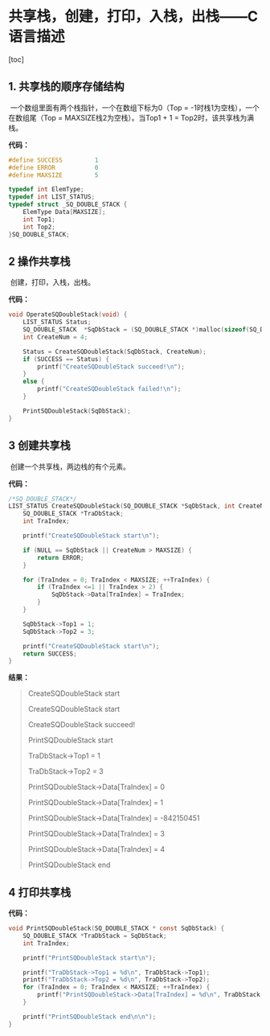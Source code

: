 # 共享栈，创建，打印，入栈，出栈——C语言描述

[toc]



## 1. 共享栈的顺序存储结构

​    一个数组里面有两个栈指针，一个在数组下标为0（Top = -1时栈1为空栈），一个在数组尾（Top = MAXSIZE栈2为空栈）。当Top1 + 1 = Top2时，该共享栈为满栈。

**代码：**

```c
#define SUCCESS			1
#define ERROR			0
#define MAXSIZE			5

typedef int ElemType;
typedef int LIST_STATUS;
typedef struct _SQ_DOUBLE_STACK {
	ElemType Data[MAXSIZE];
	int Top1;
	int Top2;
}SQ_DOUBLE_STACK;

```

 

## 2 操作共享栈

​    创建，打印，入栈，出栈。

**代码：**

```c
void OperateSQDoubleStack(void) {
	LIST_STATUS Status;
	SQ_DOUBLE_STACK  *SqDbStack = (SQ_DOUBLE_STACK *)malloc(sizeof(SQ_DOUBLE_STACK));
	int CreateNum = 4;

	Status = CreateSQDoubleStack(SqDbStack, CreateNum);
	if (SUCCESS == Status) {
		printf("CreateSQDoubleStack succeed!\n");
	}
	else {
		printf("CreateSQDoubleStack failed!\n");
	}

	PrintSQDoubleStack(SqDbStack);
}
```

## 3 创建共享栈

​    创建一个共享栈，两边栈的有个元素。

**代码：**

```c
/*SQ_DOUBLE_STACK*/
LIST_STATUS CreateSQDoubleStack(SQ_DOUBLE_STACK *SqDbStack, int CreateNum) {
	SQ_DOUBLE_STACK *TraDbStack;
	int TraIndex;

	printf("CreateSQDoubleStack start\n");

	if (NULL == SqDbStack || CreateNum > MAXSIZE) {
		return ERROR;	
	}

	for (TraIndex = 0; TraIndex < MAXSIZE; ++TraIndex) {
		if (TraIndex <=1 || TraIndex > 2) {
			SqDbStack->Data[TraIndex] = TraIndex;
		}
	}

	SqDbStack->Top1 = 1;
	SqDbStack->Top2 = 3;

	printf("CreateSQDoubleStack start\n");
	return SUCCESS;
}

```

**结果：**

> CreateSQDoubleStack start
>
> CreateSQDoubleStack start
>
> CreateSQDoubleStack succeed!
>
> PrintSQDoubleStack start
>
> TraDbStack->Top1 = 1
>
> TraDbStack->Top2 = 3
>
> PrintSQDoubleStack->Data[TraIndex] = 0
>
> PrintSQDoubleStack->Data[TraIndex] = 1
>
> PrintSQDoubleStack->Data[TraIndex] = -842150451
>
> PrintSQDoubleStack->Data[TraIndex] = 3
>
> PrintSQDoubleStack->Data[TraIndex] = 4
>
> PrintSQDoubleStack end

 

## 4  打印共享栈

**代码：**

```c
void PrintSQDoubleStack(SQ_DOUBLE_STACK * const SqDbStack) {
	SQ_DOUBLE_STACK *TraDbStack = SqDbStack;
	int TraIndex;

	printf("PrintSQDoubleStack start\n");

	printf("TraDbStack->Top1 = %d\n", TraDbStack->Top1);
	printf("TraDbStack->Top2 = %d\n", TraDbStack->Top2);
	for (TraIndex = 0; TraIndex < MAXSIZE; ++TraIndex) {
		printf("PrintSQDoubleStack->Data[TraIndex] = %d\n", TraDbStack->Data[TraIndex]);
	}

	printf("PrintSQDoubleStack end\n\n");
}

```

